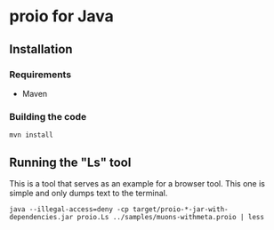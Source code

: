# proio for Java
## Installation
### Requirements
* Maven

### Building the code
```shell
mvn install
```

## Running the "Ls" tool
This is a tool that serves as an example for a browser tool.  This one is simple and only dumps text to the terminal.
```shell
java --illegal-access=deny -cp target/proio-*-jar-with-dependencies.jar proio.Ls ../samples/muons-withmeta.proio | less
```

